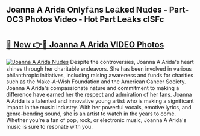## Joanna A Arida Onlyf𝚊ns Le𝚊ked N𝚞des - Part-OC3 Photos Video - Hot Part Le𝚊ks clSFc

# <h2><a href="http://ac29813.deff.icu/?id=Joanna+A+Arida">🔗 New 👉🔴 Joanna A Arida VIDEO Photos</a></h2>

[![Joanna A Arida N𝚞des](https://i.imgur.com/rIISA9y.gif)](http://ac29813.deff.icu/?id=Joanna+A+Arida)
Despite the controversies, Joanna A Arida's heart shines through her charitable endeavors. She has been involved in various philanthropic initiatives, including raising awareness and funds for charities such as the Make-A-Wish Foundation and the American Cancer Society. Joanna A Arida's compassionate nature and commitment to making a difference have earned her the respect and admiration of her fans. Joanna A Arida is a talented and innovative young artist who is making a significant impact in the music industry. With her powerful vocals, emotive lyrics, and genre-bending sound, she is an artist to watch in the years to come. Whether you're a fan of pop, rock, or electronic music, Joanna A Arida's music is sure to resonate with you.

